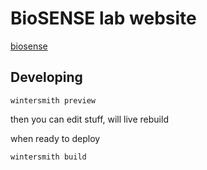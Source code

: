 
# BioSENSE lab website 

[biosense](http://biosense.berkeley.edu)


## Developing

`wintersmith preview`

then you can edit stuff, will live rebuild

when ready to deploy

`wintersmith build`
